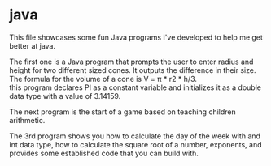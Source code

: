 # java
This file showcases some fun Java programs I've developed to help me get better at java.


The first one is a Java program that prompts the user to enter radius and height for two different sized cones. It outputs the difference in  their size. 
The formula for the volume of a cone is V = π * r2 * h/3.  
this program declares PI  as a constant variable and initializes it as a double data type with a value of 3.14159.

The next program is the start of a game based on teaching children arithmetic. 

The 3rd program shows you how to calculate the day of the week with and int data type, how to calculate the square root of a number, exponents,
and provides some established code that you can build with.









